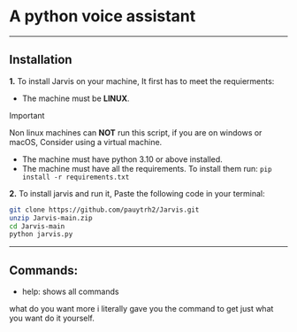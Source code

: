# A python voice assistant

------------

## Installation
**1.** To install Jarvis on your machine, It first has to meet the requierments:
-  The machine must be **LINUX**.

> [!IMPORTANT]
> Non linux machines can **NOT** run this script, if you are on windows or macOS, Consider using a virtual machine.

- The machine must have python 3.10 or above installed.
- The machine must have all the requirements. To install them run:  ```pip install -r requirements.txt```


**2.** To install jarvis and run it, Paste the following code in your terminal: 
```bash
git clone https://github.com/pauytrh2/Jarvis.git
unzip Jarvis-main.zip
cd Jarvis-main
python jarvis.py
```

------------

## Commands:

- help: shows all commands

what do you want more i literally gave you the command to get just what you want do it yourself.
